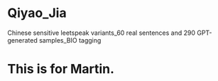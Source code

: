 # Qiyao_Jia
Chinese sensitive leetspeak variants_60 real sentences and 290 GPT-generated samples_BIO tagging
# This is for Martin. 
